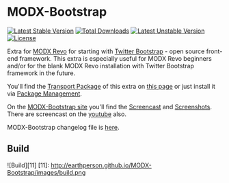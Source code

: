MODX-Bootstrap
==============
[![Latest Stable Version](https://poser.pugx.org/earthperson/modx-bootstrap/v/stable.svg)](https://packagist.org/packages/earthperson/modx-bootstrap) [![Total Downloads](https://poser.pugx.org/earthperson/modx-bootstrap/downloads.svg)](https://packagist.org/packages/earthperson/modx-bootstrap) [![Latest Unstable Version](https://poser.pugx.org/earthperson/modx-bootstrap/v/unstable.svg)](https://packagist.org/packages/earthperson/modx-bootstrap) [![License](https://poser.pugx.org/earthperson/modx-bootstrap/license.svg)](https://packagist.org/packages/earthperson/modx-bootstrap)

Extra for [MODX Revo][2] for starting with [Twitter Bootstrap][3] - open source front-end framework. This extra is especially useful for MODX Revo beginners and/or for the blank MODX Revo installation with Twitter Bootstrap framework in the future.

You'll find the [Transport Package][4] of this extra on [this page][1] or just install it via [Package Management][5].

On the [MODX-Bootstrap site][7] you'll find the [Screencast][8] and [Screenshots][10]. There are screencast on the [youtube][9] also.

MODX-Bootstrap changelog file is [here][6].

[1]: http://modx.com/extras/package/bootstrap
[2]: http://modx.com/get-modx/
[3]: http://getbootstrap.com/
[4]: http://rtfm.modx.com/revolution/2.x/developing-in-modx/advanced-development/package-management/transport-packages
[5]: http://rtfm.modx.com/revolution/2.x/developing-in-modx/advanced-development/package-management
[6]: https://github.com/earthperson/MODX-Bootstrap/blob/develop/core/components/bootstrap/docs/changelog.txt
[7]: http://earthperson.github.io/MODX-Bootstrap/
[8]: http://earthperson.github.io/MODX-Bootstrap/#screencast
[9]: http://youtu.be/_ti8B-tohbc
[10]: http://earthperson.github.io/MODX-Bootstrap/#screenshots

## Build
![Build][11]
[11]: http://earthperson.github.io/MODX-Bootstrap/images/build.png
